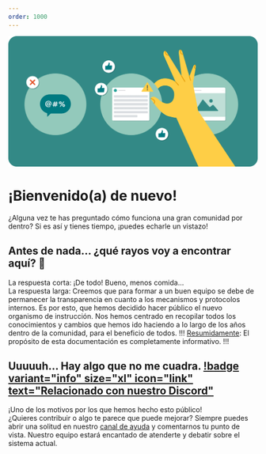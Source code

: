 ```yaml
---
order: 1000
---
```

![](media/IMG_2423.png)

# ¡Bienvenido(a) de nuevo!
¿Alguna vez te has preguntado cómo funciona una gran comunidad por dentro? Si es así y tienes tiempo, ¡puedes echarle un vistazo!
## Antes de nada... ¿qué rayos voy a encontrar aquí? 🤔
La respuesta corta: ¡De todo! Bueno, menos comida…<br>
La respuesta larga: Creemos que para formar a un buen equipo se debe de permanecer la transparencia en cuanto a los mecanismos y protocolos internos. Es por esto, que hemos decidido hacer público el nuevo organismo de instrucción.
Nos hemos centrado en recopilar todos los conocimientos y cambios que hemos ido haciendo a lo largo de los años dentro de la comunidad, para el beneficio de todos.
!!!
<u>Resumidamente</u>: El propósito de esta documentación es completamente informativo.
!!!
## Uuuuuh... Hay algo que no me cuadra. [!badge variant="info" size="xl" icon="link" text="Relacionado con nuestro Discord"](https://discord.gg/gatitos)
¡Uno de los motivos por los que hemos hecho esto público!<br>
¿Quieres contribuir o algo te parece que puede mejorar? Siempre puedes abrir una solitud en nuestro [canal de ayuda](https://discord.com/channels/790289803219566633/822611489370144808/979482036265947156) y comentarnos tu punto de vista. Nuestro equipo estará encantado de atenderte y debatir sobre el sistema actual.